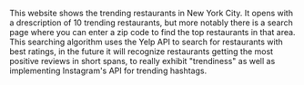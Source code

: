 This website shows the trending restaurants in New York City. It opens with a drescription of 10 trending restaurants, but more notably there is a search page where you can enter a zip code to find the top restaurants in that area. This searching algorithm uses the Yelp API to search for restaurants with best ratings, in the future it will recognize restaurants getting the most positive reviews in short spans, to really exhibit "trendiness" as well as implementing Instagram's API for trending hashtags. 
